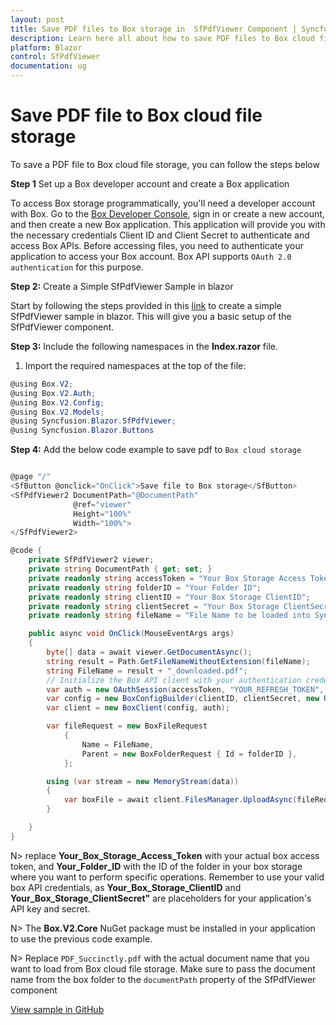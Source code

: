 ```yaml
---
layout: post
title: Save PDF files to Box storage in  SfPdfViewer Component | Syncfusion
description: Learn here all about how to save PDF files to Box cloud file storage in Syncfusion Blazor SfPdfViewer component and much more details.
platform: Blazor
control: SfPdfViewer
documentation: ug
---
```


# Save PDF file to Box cloud file storage

To save a PDF file to Box cloud file storage, you can follow the steps below

**Step 1** Set up a Box developer account and create a Box application

To access Box storage programmatically, you'll need a developer account with Box. Go to the [Box Developer Console](https://developer.box.com/), sign in or create a new account, and then create a new Box application. This application will provide you with the necessary credentials Client ID and Client Secret to authenticate and access Box APIs. Before accessing files, you need to authenticate your application to access your Box account. Box API supports `OAuth 2.0 authentication` for this purpose.

**Step 2:** Create a Simple SfPdfViewer Sample in blazor

Start by following the steps provided in this [link](https://blazor.syncfusion.com/documentation/pdfviewer-2/getting-started/server-side-application) to create a simple SfPdfViewer sample in blazor. This will give you a basic setup of the SfPdfViewer component.

**Step 3:** Include the following namespaces in the **Index.razor** file.

1. Import the required namespaces at the top of the file:

```csharp
@using Box.V2;
@using Box.V2.Auth;
@using Box.V2.Config;
@using Box.V2.Models;
@using Syncfusion.Blazor.SfPdfViewer;
@using Syncfusion.Blazor.Buttons
```

**Step 4:** Add the below code example to save pdf to `Box cloud storage` 

```csharp

@page "/"
<SfButton @onclick="OnClick">Save file to Box storage</SfButton>
<SfPdfViewer2 DocumentPath="@DocumentPath"
              @ref="viewer"
              Height="100%"
              Width="100%">
</SfPdfViewer2>

@code {
    private SfPdfViewer2 viewer;
    private string DocumentPath { get; set; }
    private readonly string accessToken = "Your Box Storage Access Token";
    private readonly string folderID = "Your Folder ID";
    private readonly string clientID = "Your Box Storage ClientID";
    private readonly string clientSecret = "Your Box Storage ClientSecret";
    private readonly string fileName = "File Name to be loaded into Syncfusion SfPdfViewer";

    public async void OnClick(MouseEventArgs args)
    {
        byte[] data = await viewer.GetDocumentAsync();
        string result = Path.GetFileNameWithoutExtension(fileName);
        string FileName = result + "_downloaded.pdf";
        // Initialize the Box API client with your authentication credentials
        var auth = new OAuthSession(accessToken, "YOUR_REFRESH_TOKEN", 3600, "bearer");
        var config = new BoxConfigBuilder(clientID, clientSecret, new Uri("http://boxsdk")).Build();
        var client = new BoxClient(config, auth);

        var fileRequest = new BoxFileRequest
            {
                Name = FileName,
                Parent = new BoxFolderRequest { Id = folderID },
            };

        using (var stream = new MemoryStream(data))
        {
            var boxFile = await client.FilesManager.UploadAsync(fileRequest, stream);
        }

    }
}

```

N> replace **Your_Box_Storage_Access_Token** with your actual box access token, and **Your_Folder_ID** with the ID of the folder in your box storage where you want to perform specific operations. Remember to use your valid box API credentials, as **Your_Box_Storage_ClientID** and **Your_Box_Storage_ClientSecret"** are placeholders for your application's API key and secret.

N> The **Box.V2.Core** NuGet package must be installed in your application to use the previous code example.

N> Replace `PDF_Succinctly.pdf` with the actual document name that you want to load from Box cloud file storage. Make sure to pass the document name from the box folder to the `documentPath` property of the SfPdfViewer component

[View sample in GitHub](https://github.com/SyncfusionExamples/blazor-pdf-viewer-examples/tree/master/Load%20and%20Save/Open%20and%20Save%20from%20box%20cloud%20storage-SfPdfViewer)